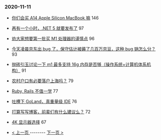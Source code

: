 ### 2020-11-11 
- [你们会买 A14 Apple Silicon MacBook 嘛](https://www.v2ex.com/t/723785) 146
- [再有一个小时，.NET 5 就要发布了](https://www.v2ex.com/t/723759) 97
- [劝大家想要第一批买 M1 处理器的谨慎点](https://www.v2ex.com/t/723891) 96
- [今天凌晨京东出 bug 了，保守估计被薅了几百万京豆，这种 bug 锅怎么分？](https://www.v2ex.com/t/723842) 93
- [抛砖引玉讨论一下 m1 最多支持 16g 内存是否够（操作系统+计算机体系机构）](https://www.v2ex.com/t/723923) 91
- [农村户口有必要落户上海吗？](https://www.v2ex.com/t/723926) 79
- [Ruby, Rails 不值一学](https://www.v2ex.com/t/723965) 77
- [吐槽下 GoLand，真重量级 IDE](https://www.v2ex.com/t/723821) 76
- [打算写写博客，前辈们有什么建议么？](https://www.v2ex.com/t/723733) 72
- [4K 显示器选择](https://www.v2ex.com/t/723922) 67 

- [ < 上一页 ](https://github.com/able8/v2ex-hot-record/blob/master/2020-11-10.md) -------- [ 下一页 > ](https://github.com/able8/v2ex-hot-record/blob/master/2020-11-12.md)